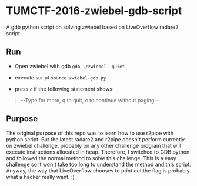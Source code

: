# TUMCTF-2016-zwiebel-gdb-script
A gdb python script on solving zwiebel based on LiveOverflow radare2 script

## Run
- Open zwiebel with gdb
`gdb ./zwiebel -quiet`

- execute script
`source zwiebel-gdb.py`

- press `c` if the following statement shows:
> --Type <RET> for more, q to quit, c to continue without paging--

## Purpose
The original purpose of this repo was to learn how to use r2pipe with python script.
But the latest radare2 and r2pipe doesn't perform currectly on zwiebel challenge, probably on any other challenge program that will execute instructions allocated in heap.
Therefore, I switched to GDB python and followed the normal method to solve this challenge. This is a easy challenge so it won't take too long to understand the method and this script.
Anyway, the way that LiveOverflow chooses to print out the flag is probably what a hacker really want.
:)
